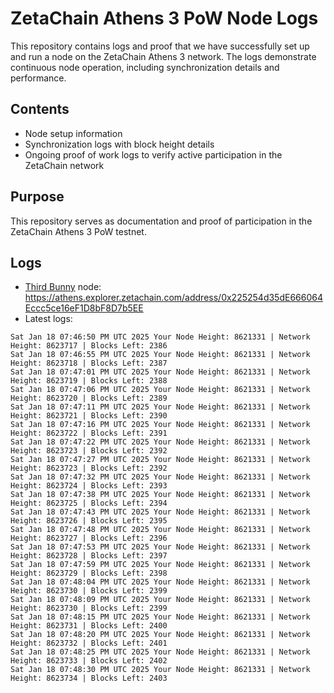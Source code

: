 # ZetaChain Athens 3 PoW Node Logs
This repository contains logs and proof that we have successfully set up and run a node on the ZetaChain Athens 3 network. The logs demonstrate continuous node operation, including synchronization details and performance.

## Contents
- Node setup information
- Synchronization logs with block height details
- Ongoing proof of work logs to verify active participation in the ZetaChain network

## Purpose
This repository serves as documentation and proof of participation in the ZetaChain Athens 3 PoW testnet.

## Logs

- [Third Bunny](https://thirdbunny.xyz/) node: https://athens.explorer.zetachain.com/address/0x225254d35dE666064Eccc5ce16eF1D8bF8D7b5EE
- Latest logs:
```
Sat Jan 18 07:46:50 PM UTC 2025 Your Node Height: 8621331 | Network Height: 8623717 | Blocks Left: 2386
Sat Jan 18 07:46:55 PM UTC 2025 Your Node Height: 8621331 | Network Height: 8623718 | Blocks Left: 2387
Sat Jan 18 07:47:01 PM UTC 2025 Your Node Height: 8621331 | Network Height: 8623719 | Blocks Left: 2388
Sat Jan 18 07:47:06 PM UTC 2025 Your Node Height: 8621331 | Network Height: 8623720 | Blocks Left: 2389
Sat Jan 18 07:47:11 PM UTC 2025 Your Node Height: 8621331 | Network Height: 8623721 | Blocks Left: 2390
Sat Jan 18 07:47:16 PM UTC 2025 Your Node Height: 8621331 | Network Height: 8623722 | Blocks Left: 2391
Sat Jan 18 07:47:22 PM UTC 2025 Your Node Height: 8621331 | Network Height: 8623723 | Blocks Left: 2392
Sat Jan 18 07:47:27 PM UTC 2025 Your Node Height: 8621331 | Network Height: 8623723 | Blocks Left: 2392
Sat Jan 18 07:47:32 PM UTC 2025 Your Node Height: 8621331 | Network Height: 8623724 | Blocks Left: 2393
Sat Jan 18 07:47:38 PM UTC 2025 Your Node Height: 8621331 | Network Height: 8623725 | Blocks Left: 2394
Sat Jan 18 07:47:43 PM UTC 2025 Your Node Height: 8621331 | Network Height: 8623726 | Blocks Left: 2395
Sat Jan 18 07:47:48 PM UTC 2025 Your Node Height: 8621331 | Network Height: 8623727 | Blocks Left: 2396
Sat Jan 18 07:47:53 PM UTC 2025 Your Node Height: 8621331 | Network Height: 8623728 | Blocks Left: 2397
Sat Jan 18 07:47:59 PM UTC 2025 Your Node Height: 8621331 | Network Height: 8623729 | Blocks Left: 2398
Sat Jan 18 07:48:04 PM UTC 2025 Your Node Height: 8621331 | Network Height: 8623730 | Blocks Left: 2399
Sat Jan 18 07:48:09 PM UTC 2025 Your Node Height: 8621331 | Network Height: 8623730 | Blocks Left: 2399
Sat Jan 18 07:48:15 PM UTC 2025 Your Node Height: 8621331 | Network Height: 8623731 | Blocks Left: 2400
Sat Jan 18 07:48:20 PM UTC 2025 Your Node Height: 8621331 | Network Height: 8623732 | Blocks Left: 2401
Sat Jan 18 07:48:25 PM UTC 2025 Your Node Height: 8621331 | Network Height: 8623733 | Blocks Left: 2402
Sat Jan 18 07:48:30 PM UTC 2025 Your Node Height: 8621331 | Network Height: 8623734 | Blocks Left: 2403
```
